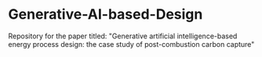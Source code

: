 # Generative-AI-based-Design
Repository for the paper titled: "Generative artificial intelligence-based energy process design: the case study of post-combustion carbon capture"
